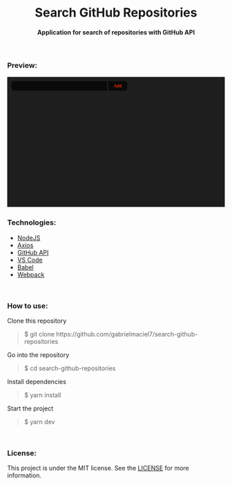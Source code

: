 <h1 align="center"> Search GitHub Repositories</h1> 

<h4 align="center"> Application for search of repositories with GitHub API  </h4>

<br>

<h3> Preview: </h3>
<img src="https://github.com/gabrielmaciel7/search-github-repositories/blob/master/search-github-repositories.gif" />

<br>

<h3> Technologies: </h3>

<ul>
<li><a href="https://nodejs.org/">NodeJS</a></li>
<li><a href="https://github.com/axios/axios">Axios</a></li>
<li><a href="https://developer.github.com/v3/">GitHub API</a></li>
<li><a href="https://code.visualstudio.com/">VS Code</a></li>
<li><a href="https://babeljs.io/">Babel</a></li>
<li><a href="https://webpack.js.org/">Webpack</a></li>
</ul>

<br>

<h3> How to use: </h3>

<p> Clone this repository </p>
<blockquote>$ git clone https://github.com/gabrielmaciel7/search-github-repositories</blockquote>
<p> Go into the repository </p>
<blockquote>$ cd search-github-repositories</blockquote>
<p> Install dependencies </p>
<blockquote>$ yarn install</blockquote>
<p> Start the project </p>
<blockquote>$ yarn dev</blockquote>

<br>

<h3> License: </h3>

<p>This project is under the MIT license. See the 
<a href="https://github.com/gabrielmaciel7/search-github-repositories/blob/master/LICENSE">LICENSE</a> 
for more information.</p>
